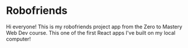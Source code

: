 # Robofriends
Hi everyone! This is my robofriends project app from the Zero to Mastery Web Dev course. This one of the first React apps I've built on my local computer!

